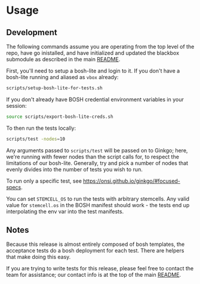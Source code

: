 # Usage

## Development

The following commands assume you are operating
from the top level of the repo, have go inistalled,
and have initialized and updated the blackbox submodule
as described in the main [README](../README.md).

First, you'll need to setup a bosh-lite and login to it.
If you don't have a bosh-lite running
and aliased as `vbox` already:

```sh
scripts/setup-bosh-lite-for-tests.sh
```

If you don't already have BOSH credential
environment variables in your session:

```sh
source scripts/export-bosh-lite-creds.sh
```

To then run the tests locally:

```sh
scripts/test -nodes=10
```

Any arguments passed to `scripts/test`
will be passed on to Ginkgo;
here, we're running with fewer nodes than the script calls for,
to respect the limitations of our bosh-lite.
Generally, try and pick a number of nodes that evenly divides
into the number of tests you wish to run.

To run only a specific test,
see https://onsi.github.io/ginkgo/#focused-specs.

You can set `STEMCELL_OS` to run the tests with arbitrary stemcells.
Any valid value for `stemcell.os` in the BOSH manifest should work -
the tests end up interpolating the env var into the test manifests.

## Notes

Because this release is almost entirely composed of bosh templates,
the acceptance tests do a bosh deployment for each test.
There are helpers that make doing this easy.

If you are trying to write tests for this release,
please feel free to contact the team for assistance;
our contact info is at the top of the main [README](../README.md).
